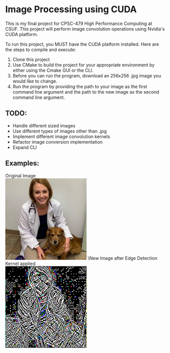 # Image Processing using CUDA

This is my final project for CPSC-479 High Performance Computing at CSUF. This project will perform image convolution operations using Nvidia's CUDA platform.

To run this project, you MUST have the CUDA platform installed. 
Here are the steps to compile and execute:
1. Clone this project
2. Use CMake to build the project for your appropriate environment by either using the Cmake GUI or the CLI.
3. Before you can run the program, download an 256x256 .jpg image you would like to change.
4. Run the program by providing the path to your image as the first command line argument and the path to the new image as the second command line argument.

## TODO:
* Handle different sized images
* Use different types of images other than .jpg
* Implement different image convolution kernels
* Refactor image conversion implementation
* Expand CLI


## Examples:
Original Image\
![Original Image](images/dogandperson.jpeg)
\New Image after Edge Detection Kernel applied\
![New Image after Edge Detection Kernel applied](images/edge_detection.jpg)
